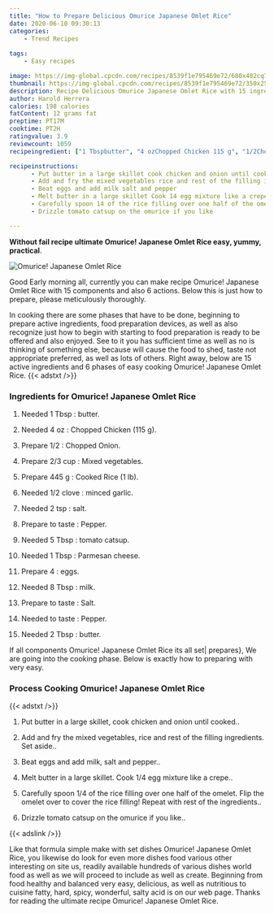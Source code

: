 ```yaml
---
title: "How to Prepare Delicious Omurice Japanese Omlet Rice"
date: 2020-06-10 09:30:13
categories:
    - Trend Recipes
    
tags:
    - Easy recipes

image: https://img-global.cpcdn.com/recipes/8539f1e795469e72/680x482cq70/omurice-japanese-omlet-rice-recipe-main-photo.jpg
thumbnail: https://img-global.cpcdn.com/recipes/8539f1e795469e72/350x250cq70/omurice-japanese-omlet-rice-recipe-main-photo.jpg
description: Recipe Delicious Omurice Japanese Omlet Rice with 15 ingredients and 6 stages of easy cooking.
author: Harold Herrera
calories: 198 calories
fatContent: 12 grams fat
preptime: PT17M
cooktime: PT2H
ratingvalue: 3.9
reviewcount: 1059
recipeingredient: ["1 Tbspbutter", "4 ozChopped Chicken 115 g", "1/2Chopped Onion", "2/3 cupMixed vegetables", "445 gCooked Rice 1 lb", "1/2 cloveminced garlic", "2 tspsalt", "to tastePepper", "5 Tbsptomato catsup", "1 TbspParmesan cheese", "4eggs", "8 Tbspmilk", "to tasteSalt", "to tastePepper", "2 Tbspbutter"]

recipeinstructions: 
      - Put butter in a large skillet cook chicken and onion until cooked 
      - Add and fry the mixed vegetables rice and rest of the filling ingredients Set aside 
      - Beat eggs and add milk salt and pepper 
      - Melt butter in a large skillet Cook 14 egg mixture like a crepe 
      - Carefully spoon 14 of the rice filling over one half of the omelet Flip the omelet over to cover the rice filling Repeat with rest of the ingredients 
      - Drizzle tomato catsup on the omurice if you like

---
```




**Without fail recipe ultimate Omurice! Japanese Omlet Rice easy, yummy, practical**. 


![Omurice! Japanese Omlet Rice](https://img-global.cpcdn.com/recipes/8539f1e795469e72/680x482cq70/omurice-japanese-omlet-rice-recipe-main-photo.jpg "Omurice! Japanese Omlet Rice")




Good Early morning all, currently you can make recipe Omurice! Japanese Omlet Rice with 15 components and also 6 actions. Below this is just how to prepare, please meticulously thoroughly.

In cooking there are some phases that have to be done, beginning to prepare active ingredients, food preparation devices, as well as also recognize just how to begin with starting to food preparation is ready to be offered and also enjoyed. See to it you has sufficient time as well as no is thinking of something else, because will cause the food to shed, taste not appropriate preferred, as well as lots of others. Right away, below are 15 active ingredients and 6 phases of easy cooking Omurice! Japanese Omlet Rice.
{{< adstxt />}}

### Ingredients for Omurice! Japanese Omlet Rice


1. Needed 1 Tbsp : butter.

1. Needed 4 oz : Chopped Chicken (115 g).

1. Prepare 1/2 : Chopped Onion.

1. Prepare 2/3 cup : Mixed vegetables.

1. Prepare 445 g : Cooked Rice (1 lb).

1. Needed 1/2 clove : minced garlic.

1. Needed 2 tsp : salt.

1. Prepare to taste : Pepper.

1. Needed 5 Tbsp : tomato catsup.

1. Needed 1 Tbsp : Parmesan cheese.

1. Prepare 4 : eggs.

1. Needed 8 Tbsp : milk.

1. Prepare to taste : Salt.

1. Needed to taste : Pepper.

1. Needed 2 Tbsp : butter.



If all components Omurice! Japanese Omlet Rice its all set| prepares}, We are going into the cooking phase. Below is exactly how to preparing with very easy.

### Process Cooking Omurice! Japanese Omlet Rice

{{< adstxt />}}


1. Put butter in a large skillet, cook chicken and onion until cooked..



1. Add and fry the mixed vegetables, rice and rest of the filling ingredients. Set aside..



1. Beat eggs and add milk, salt and pepper..



1. Melt butter in a large skillet. Cook 1/4 egg mixture like a crepe..



1. Carefully spoon 1/4 of the rice filling over one half of the omelet. Flip the omelet over to cover the rice filling! Repeat with rest of the ingredients..



1. Drizzle tomato catsup on the omurice if you like..





{{< adslink />}}

Like that formula simple make with set dishes Omurice! Japanese Omlet Rice, you likewise do look for even more dishes food various other interesting on site us, readily available hundreds of various dishes world food as well as we will proceed to include as well as create. Beginning from food healthy and balanced very easy, delicious, as well as nutritious to cuisine fatty, hard, spicy, wonderful, salty acid is on our web page. Thanks for reading the ultimate recipe Omurice! Japanese Omlet Rice.

